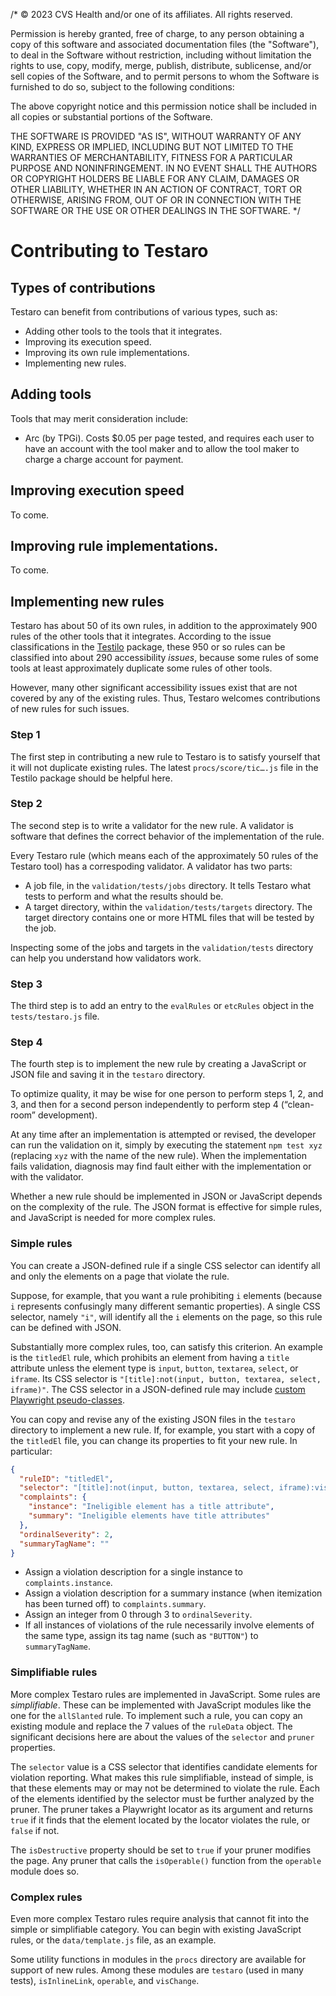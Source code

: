 /*
  © 2023 CVS Health and/or one of its affiliates. All rights reserved.

  Permission is hereby granted, free of charge, to any person obtaining a copy
  of this software and associated documentation files (the "Software"), to deal
  in the Software without restriction, including without limitation the rights
  to use, copy, modify, merge, publish, distribute, sublicense, and/or sell
  copies of the Software, and to permit persons to whom the Software is
  furnished to do so, subject to the following conditions:

  The above copyright notice and this permission notice shall be included in all
  copies or substantial portions of the Software.

  THE SOFTWARE IS PROVIDED "AS IS", WITHOUT WARRANTY OF ANY KIND, EXPRESS OR
  IMPLIED, INCLUDING BUT NOT LIMITED TO THE WARRANTIES OF MERCHANTABILITY,
  FITNESS FOR A PARTICULAR PURPOSE AND NONINFRINGEMENT. IN NO EVENT SHALL THE
  AUTHORS OR COPYRIGHT HOLDERS BE LIABLE FOR ANY CLAIM, DAMAGES OR OTHER
  LIABILITY, WHETHER IN AN ACTION OF CONTRACT, TORT OR OTHERWISE, ARISING FROM,
  OUT OF OR IN CONNECTION WITH THE SOFTWARE OR THE USE OR OTHER DEALINGS IN THE
  SOFTWARE.
*/

# Contributing to Testaro

## Types of contributions

Testaro can benefit from contributions of various types, such as:
- Adding other tools to the tools that it integrates.
- Improving its execution speed.
- Improving its own rule implementations.
- Implementing new rules.

## Adding tools

Tools that may merit consideration include:
- Arc (by TPGi). Costs $0.05 per page tested, and requires each user to have an account with the tool maker and to allow the tool maker to charge a charge account for payment.

## Improving execution speed

To come.

## Improving rule implementations.

To come.

## Implementing new rules

Testaro has about 50 of its own rules, in addition to the approximately 900 rules of the other tools that it integrates. According to the issue classifications in the [Testilo](https://www.npmjs.com/package/testilo) package, these 950 or so rules can be classified into about 290 accessibility _issues_, because some rules of some tools at least approximately duplicate some rules of other tools.

However, many other significant accessibility issues exist that are not covered by any of the existing rules. Thus, Testaro welcomes contributions of new rules for such issues.

### Step 1

The first step in contributing a new rule to Testaro is to satisfy yourself that it will not duplicate existing rules. The latest `procs/score/tic….js` file in the Testilo package should be helpful here.

### Step 2

The second step is to write a validator for the new rule. A validator is software that defines the correct behavior of the implementation of the rule.

Every Testaro rule (which means each of the approximately 50 rules of the Testaro tool) has a correspoding validator. A validator has two parts:
- A job file, in the `validation/tests/jobs` directory. It tells Testaro what tests to perform and what the results should be.
- A target directory, within the `validation/tests/targets` directory. The target directory contains one or more HTML files that will be tested by the job.

Inspecting some of the jobs and targets in the `validation/tests` directory can help you understand how validators work.

### Step 3

The third step is to add an entry to the `evalRules` or `etcRules` object in the `tests/testaro.js` file.

### Step 4

The fourth step is to implement the new rule by creating a JavaScript or JSON file and saving it in the `testaro` directory.

To optimize quality, it may be wise for one person to perform steps 1, 2, and 3, and then for a second person independently to perform step 4 (“clean-room” development).

At any time after an implementation is attempted or revised, the developer can run the validation on it, simply by executing the statement `npm test xyz` (replacing `xyz` with the name of the new rule). When the implementation fails validation, diagnosis may find fault either with the implementation or with the validator.

Whether a new rule should be implemented in JSON or JavaScript depends on the complexity of the rule. The JSON format is effective for simple rules, and JavaScript is needed for more complex rules.

### Simple rules

You can create a JSON-defined rule if a single CSS selector can identify all and only the elements on a page that violate the rule.

Suppose, for example, that you want a rule prohibiting `i` elements (because `i` represents confusingly many different semantic properties). A single CSS selector, namely `"i"`, will identify all the `i` elements on the page, so this rule can be defined with JSON.

Substantially more complex rules, too, can satisfy this criterion. An example is the `titledEl` rule, which prohibits an element from having a `title` attribute unless the element type is `input`, `button`, `textarea`, `select`, or `iframe`. Its CSS selector is `"[title]:not(input, button, textarea, select, iframe)"`. The CSS selector in a JSON-defined rule may include [custom Playwright pseudo-classes](https://playwright.dev/docs/other-locators#css-locator).

You can copy and revise any of the existing JSON files in the `testaro` directory to implement a new rule. If, for example, you start with a copy of the `titledEl` file, you can change its properties to fit your new rule. In particular:

```json
{
  "ruleID": "titledEl",
  "selector": "[title]:not(input, button, textarea, select, iframe):visible",
  "complaints": {
    "instance": "Ineligible element has a title attribute",
    "summary": "Ineligible elements have title attributes"
  },
  "ordinalSeverity": 2,
  "summaryTagName": ""
}
```

- Assign a violation description for a single instance to `complaints.instance`.
- Assign a violation description for a summary instance (when itemization has been turned off) to `complaints.summary`.
- Assign an integer from 0 through 3 to `ordinalSeverity`.
- If all instances of violations of the rule necessarily involve elements of the same type, assign its tag name (such as `"BUTTON"`) to `summaryTagName`.

### Simplifiable rules

More complex Testaro rules are implemented in JavaScript. Some rules are _simplifiable_. These can be implemented with JavaScript modules like the one for the `allSlanted` rule. To implement such a rule, you can copy an existing module and replace the 7 values of the `ruleData` object. The significant decisions here are about the values of the `selector` and `pruner` properties.

The `selector` value is a CSS selector that identifies candidate elements for violation reporting. What makes this rule simplifiable, instead of simple, is that these elements may or may not be determined to violate the rule. Each of the elements identified by the selector must be further analyzed by the pruner. The pruner takes a Playwright locator as its argument and returns `true` if it finds that the element located by the locator violates the rule, or `false` if not.

The `isDestructive` property should be set to `true` if your pruner modifies the page. Any pruner that calls the `isOperable()` function from the `operable` module does so.

### Complex rules

Even more complex Testaro rules require analysis that cannot fit into the simple or simplifiable category. You can begin with existing JavaScript rules, or the `data/template.js` file, as an example.

Some utility functions in modules in the `procs` directory are available for support of new rules. Among these modules are `testaro` (used in many tests), `isInlineLink`, `operable`, and `visChange`.
